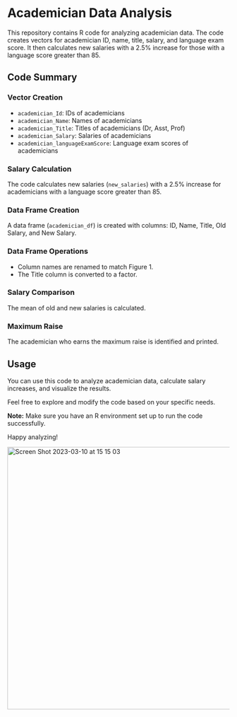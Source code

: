 # Academician Data Analysis

This repository contains R code for analyzing academician data. The code creates vectors for academician ID, name, title, salary, and language exam score. It then calculates new salaries with a 2.5% increase for those with a language score greater than 85.

## Code Summary

### Vector Creation
- `academician_Id`: IDs of academicians
- `academician_Name`: Names of academicians
- `academician_Title`: Titles of academicians (Dr, Asst, Prof)
- `academician_Salary`: Salaries of academicians
- `academician_languageExamScore`: Language exam scores of academicians

### Salary Calculation
The code calculates new salaries (`new_salaries`) with a 2.5% increase for academicians with a language score greater than 85.

### Data Frame Creation
A data frame (`academician_df`) is created with columns: ID, Name, Title, Old Salary, and New Salary.

### Data Frame Operations
- Column names are renamed to match Figure 1.
- The Title column is converted to a factor.

### Salary Comparison
The mean of old and new salaries is calculated.

### Maximum Raise
The academician who earns the maximum raise is identified and printed.

## Usage
You can use this code to analyze academician data, calculate salary increases, and visualize the results.

Feel free to explore and modify the code based on your specific needs.

**Note:** Make sure you have an R environment set up to run the code successfully.

Happy analyzing!

<img width="594" alt="Screen Shot 2023-03-10 at 15 15 03" src="https://user-images.githubusercontent.com/101877734/224314142-39fc66af-1593-4ae2-ac07-16aa25ce2c48.png">
